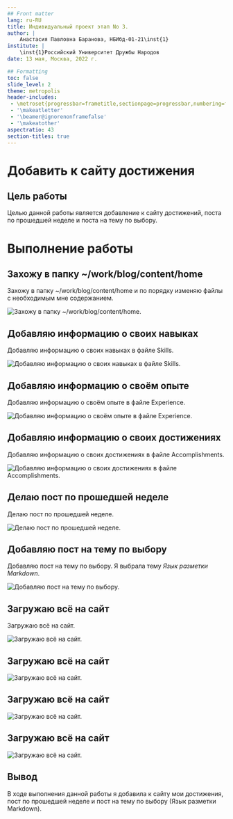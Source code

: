 ```yaml
---
## Front matter
lang: ru-RU
title: Индивидуальный проект этап No 3.
author: |
    Анастасия Павловна Баранова, НБИбд-01-21\inst{1}
institute: |
	\inst{1}Российский Университет Дружбы Народов
date: 13 мая, Москва, 2022 г.

## Formatting
toc: false
slide_level: 2
theme: metropolis
header-includes: 
 - \metroset{progressbar=frametitle,sectionpage=progressbar,numbering=fraction}
 - '\makeatletter'
 - '\beamer@ignorenonframefalse'
 - '\makeatother'
aspectratio: 43
section-titles: true
---
```


# Добавить к сайту достижения

## Цель работы

Целью данной работы является добавление к сайту достижений, поста по прошедшей неделе и поста на тему по выбору.

# Выполнение работы

## Захожу в папку ~/work/blog/content/home

Захожу в папку ~/work/blog/content/home и по порядку изменяю файлы с необходимым мне содержанием.

![Захожу в папку ~/work/blog/content/home.](../report/image/ip03_1.png)

## Добавляю информацию о своих навыках

Добавляю информацию о своих навыках в файле Skills.

![Добавляю информацию о своих навыках в файле Skills.](../report/image/ip03_2.png)

## Добавляю информацию о своём опыте

Добавляю информацию о своём опыте в файле Experience.

![Добавляю информацию о своём опыте в файле Experience.](../report/image/ip03_3.png)

## Добавляю информацию о своих достижениях

Добавляю информацию о своих достижениях в файле Accomplishments.

![Добавляю информацию о своих достижениях в файле Accomplishments.](../report/image/ip03_4.png)

## Делаю пост по прошедшей неделе

Делаю пост по прошедшей неделе.

![Делаю пост по прошедшей неделе.](../report/image/ip03_5.png)

## Добавляю пост на тему по выбору

Добавляю пост на тему по выбору. Я выбрала тему *Язык разметки Markdown*.

![Добавляю пост на тему по выбору.](../report/image/ip03_6.png)

## Загружаю всё на сайт

Загружаю всё на сайт.

![Загружаю всё на сайт.](../report/image/ip03_7.png)

## Загружаю всё на сайт

![Загружаю всё на сайт.](../report/image/ip03_8.png)

## Загружаю всё на сайт

![Загружаю всё на сайт.](../report/image/ip03_9.png)

## Загружаю всё на сайт

![Загружаю всё на сайт.](../report/image/ip03_10.png)

## Вывод

В ходе выполнения данной работы я добавила к сайту мои достижения, пост по прошедшей неделе и пост на тему по выбору (Язык разметки Markdown).